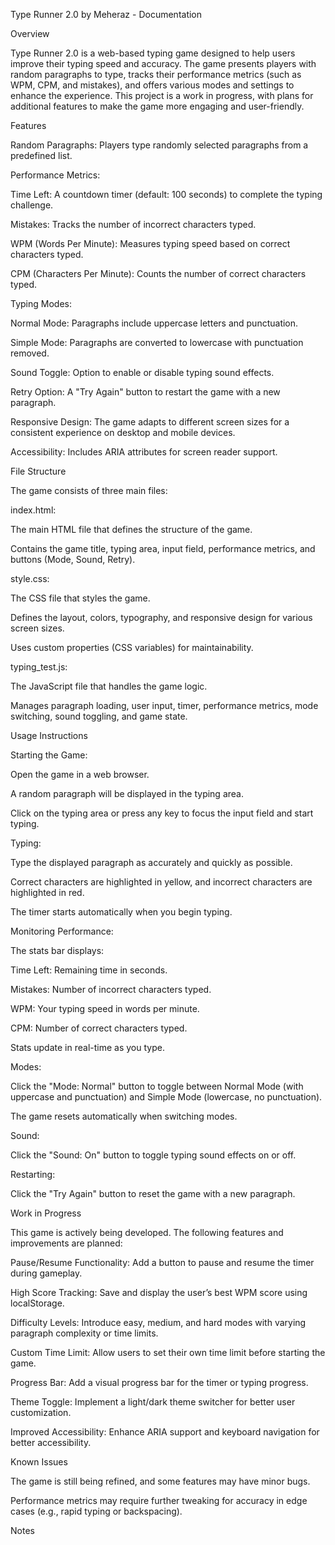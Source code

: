 Type Runner 2.0 by Meheraz - Documentation

Overview

Type Runner 2.0 is a web-based typing game designed to help users improve their typing speed and accuracy. The game presents players with random paragraphs to type, tracks their performance metrics (such as WPM, CPM, and mistakes), and offers various modes and settings to enhance the experience. This project is a work in progress, with plans for additional features to make the game more engaging and user-friendly.

Features





Random Paragraphs: Players type randomly selected paragraphs from a predefined list.



Performance Metrics:





Time Left: A countdown timer (default: 100 seconds) to complete the typing challenge.



Mistakes: Tracks the number of incorrect characters typed.



WPM (Words Per Minute): Measures typing speed based on correct characters typed.



CPM (Characters Per Minute): Counts the number of correct characters typed.



Typing Modes:





Normal Mode: Paragraphs include uppercase letters and punctuation.



Simple Mode: Paragraphs are converted to lowercase with punctuation removed.



Sound Toggle: Option to enable or disable typing sound effects.



Retry Option: A "Try Again" button to restart the game with a new paragraph.



Responsive Design: The game adapts to different screen sizes for a consistent experience on desktop and mobile devices.



Accessibility: Includes ARIA attributes for screen reader support.

File Structure

The game consists of three main files:





index.html:





The main HTML file that defines the structure of the game.



Contains the game title, typing area, input field, performance metrics, and buttons (Mode, Sound, Retry).



style.css:





The CSS file that styles the game.



Defines the layout, colors, typography, and responsive design for various screen sizes.



Uses custom properties (CSS variables) for maintainability.



typing_test.js:





The JavaScript file that handles the game logic.



Manages paragraph loading, user input, timer, performance metrics, mode switching, sound toggling, and game state.

Usage Instructions





Starting the Game:





Open the game in a web browser.



A random paragraph will be displayed in the typing area.



Click on the typing area or press any key to focus the input field and start typing.



Typing:





Type the displayed paragraph as accurately and quickly as possible.



Correct characters are highlighted in yellow, and incorrect characters are highlighted in red.



The timer starts automatically when you begin typing.



Monitoring Performance:





The stats bar displays:





Time Left: Remaining time in seconds.



Mistakes: Number of incorrect characters typed.



WPM: Your typing speed in words per minute.



CPM: Number of correct characters typed.



Stats update in real-time as you type.



Modes:





Click the "Mode: Normal" button to toggle between Normal Mode (with uppercase and punctuation) and Simple Mode (lowercase, no punctuation).



The game resets automatically when switching modes.



Sound:





Click the "Sound: On" button to toggle typing sound effects on or off.



Restarting:





Click the "Try Again" button to reset the game with a new paragraph.

Work in Progress

This game is actively being developed. The following features and improvements are planned:





Pause/Resume Functionality: Add a button to pause and resume the timer during gameplay.



High Score Tracking: Save and display the user’s best WPM score using localStorage.



Difficulty Levels: Introduce easy, medium, and hard modes with varying paragraph complexity or time limits.



Custom Time Limit: Allow users to set their own time limit before starting the game.



Progress Bar: Add a visual progress bar for the timer or typing progress.



Theme Toggle: Implement a light/dark theme switcher for better user customization.



Improved Accessibility: Enhance ARIA support and keyboard navigation for better accessibility.

Known Issues





The game is still being refined, and some features may have minor bugs.



Performance metrics may require further tweaking for accuracy in edge cases (e.g., rapid typing or backspacing).

Notes
